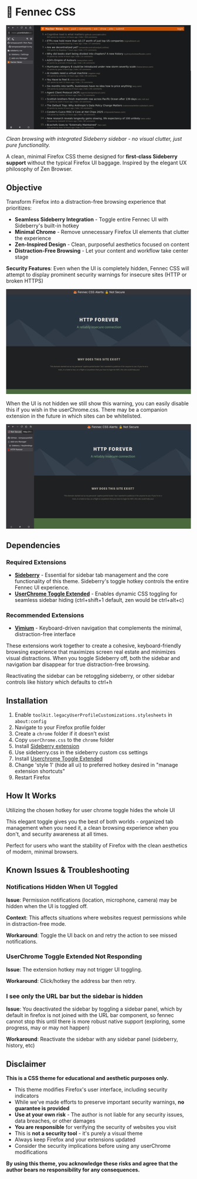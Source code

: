 # 🦊 Fennec CSS

![Demo Screenshot](demo.png)

*Clean browsing with integrated Sideberry sidebar - no visual clutter, just pure functionality.*

A clean, minimal Firefox CSS theme designed for **first-class Sideberry support** without the typical Firefox UI baggage. Inspired by the elegant UX philosophy of Zen Browser.

## Objective

Transform Firefox into a distraction-free browsing experience that prioritizes:

- **Seamless Sideberry Integration** - Toggle entire Fennec UI with Sideberry's built-in hotkey
- **Minimal Chrome** - Remove unnecessary Firefox UI elements that clutter the experience  
- **Zen-Inspired Design** - Clean, purposeful aesthetics focused on content
- **Distraction-Free Browsing** - Let your content and workflow take center stage

**Security Features**: Even when the UI is completely hidden, Fennec CSS will attempt to display prominent security warnings for insecure sites (HTTP or broken HTTPS)

![Demo Screenshot](demo-security.png)

When the UI is not hidden we still show this warning, you can easily disable
this if you wish in the userChrome.css. There may be a companion extension
in the future in which sites can be whitelisted. 

![Demo Screenshot](demo-security-2.png)

## Dependencies

### Required Extensions
- **[Sideberry](https://addons.mozilla.org/en-US/firefox/addon/sidebery/)** - Essential for sidebar tab management and the core functionality of this theme. Sideberry's toggle hotkey controls the entire Fennec UI experience.
- **[UserChrome Toggle Extended](https://addons.mozilla.org/en-US/firefox/addon/userchrome-toggle-extended/)** - Enables dynamic CSS toggling for seamless sidebar hiding (ctrl+shift+1 default, zen would be ctrl+alt+c)


### Recommended Extensions
- **[Vimium](https://addons.mozilla.org/en-US/firefox/addon/vimium-ff/)** - Keyboard-driven navigation that complements the minimal, distraction-free interface

These extensions work together to create a cohesive, keyboard-friendly browsing experience that maximizes screen real estate and minimizes visual distractions. When you toggle Sideberry off, both the sidebar and navigation bar disappear for true distraction-free browsing.

Reactivating the sidebar can be retoggling sideberry, or other sidebar controls
like history which defaults to ctrl+h

## Installation

1. Enable `toolkit.legacyUserProfileCustomizations.stylesheets` in `about:config`
2. Navigate to your Firefox profile folder
3. Create a `chrome` folder if it doesn't exist
4. Copy `userChrome.css` to the `chrome` folder
5. Install [Sideberry extension](https://addons.mozilla.org/en-US/firefox/addon/sidebery/)
6. Use sideberry.css in the sideberry custom css settings
7. Install [Userchrome Toggle Extended](https://addons.mozilla.org/en-US/firefox/addon/userchrome-toggle-extended/)
8. Change 'style 1' (hide all ui) to preferred hotkey desired in "manage extension shortcuts"
9. Restart Firefox

## How It Works

Utilizing the chosen hotkey for user chrome toggle hides the whole UI

This elegant toggle gives you the best of both worlds - organized tab management when you need it, a clean browsing experience when you don't, and security awareness at all times.

Perfect for users who want the stability of Firefox with the clean aesthetics of modern, minimal browsers.

## Known Issues & Troubleshooting

### Notifications Hidden When UI Toggled
**Issue**: Permission notifications (location, microphone, camera) may be hidden when the UI is toggled off.

**Context**: This affects situations where websites request permissions while in distraction-free mode.

**Workaround**: Toggle the UI back on and retry the action to see missed notifications.

### UserChrome Toggle Extended Not Responding
**Issue**: The extension hotkey may not trigger UI toggling.

**Workaround**: Click/hotkey the address bar then retry. 

### I see only the URL bar but the sidebar is hidden
**Issue**: You deactivated the sidebar by toggling a sidebar panel, which by default
in firefox is not joined with the URL bar component, so fennec cannot stop this until
there is more robust native support (exploring, some progress, may or may not happen)

**Workaround**: Reactivate the sidebar with any sidebar panel (sideberry, history, etc)

## Disclaimer

**This is a CSS theme for educational and aesthetic purposes only.** 

- This theme modifies Firefox's user interface, including security indicators
- While we've made efforts to preserve important security warnings, **no guarantee is provided**
- **Use at your own risk** - The author is not liable for any security issues, data breaches, or other damages
- **You are responsible** for verifying the security of websites you visit
- This is **not a security tool** - it's purely a visual theme
- Always keep Firefox and your extensions updated
- Consider the security implications before using any userChrome modifications

**By using this theme, you acknowledge these risks and agree that the author bears no responsibility for any consequences.**
